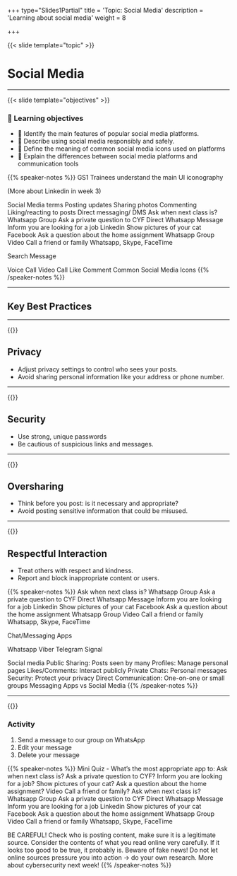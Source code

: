 +++
type="Slides1Partial"
title = 'Topic: Social Media'
description = 'Learning about social media'
weight = 8

+++

{{< slide template="topic" >}}

# Social Media

---

{{< slide template="objectives" >}}

### 🎯 Learning objectives

- 🎯 Identify the main features of popular social media platforms.
- 🎯 Describe using social media responsibly and safely.
- 🎯 Define the meaning of common social media icons used on platforms
- 🎯 Explain the differences between social media platforms and communication tools

{{% speaker-notes %}}
GS1 Trainees understand the main UI iconography

(More about Linkedin in week 3)

Social Media terms
Posting updates
Sharing photos
Commenting
Liking/reacting to posts
Direct messaging/ DMS
Ask when next class is?
Whatsapp Group
Ask a private question to CYF
Direct Whatsapp Message
Inform you are looking for a job
Linkedin
Show pictures of your cat
Facebook
Ask a question about the home assignment
Whatsapp Group
Video Call a friend or family
Whatsapp, Skype, FaceTime

Search
Message

Voice Call
Video Call
Like
Comment
Common Social Media Icons
{{% /speaker-notes %}}

---

## Key Best Practices

---

{{<slide template="section">}}

## Privacy

- Adjust privacy settings to control who sees your posts.
- Avoid sharing personal information like your address or phone number.

---

{{<slide template="section">}}

## Security

- Use strong, unique passwords
- Be cautious of suspicious links and messages.

---

{{<slide template="section">}}

## Oversharing

- Think before you post: is it necessary and appropriate?
- Avoid posting sensitive information that could be misused.

---

{{<slide template="section">}}

## Respectful Interaction

- Treat others with respect and kindness.
- Report and block inappropriate content or users.

{{% speaker-notes %}}
Ask when next class is?
Whatsapp Group
Ask a private question to CYF
Direct Whatsapp Message
Inform you are looking for a job
Linkedin
Show pictures of your cat
Facebook
Ask a question about the home assignment
Whatsapp Group
Video Call a friend or family
Whatsapp, Skype, FaceTime

Chat/Messaging Apps

Whatsapp
Viber
Telegram
Signal

Social media
Public Sharing: Posts seen by many
Profiles: Manage personal pages
Likes/Comments: Interact publicly
Private Chats: Personal messages
Security: Protect your privacy
Direct Communication: One-on-one or small groups
Messaging Apps
vs
Social Media
{{% /speaker-notes %}}

---

{{<slide template="activity">}}

### Activity

1. Send a message to our group on WhatsApp
1. Edit your message
1. Delete your message

{{% speaker-notes %}}
Mini Quiz - What’s the most appropriate app to:
Ask when next class is?
Ask a private question to CYF?
Inform you are looking for a job?
Show pictures of your cat?
Ask a question about the home assignment?
Video Call a friend or family?
Ask when next class is?
Whatsapp Group
Ask a private question to CYF
Direct Whatsapp Message
Inform you are looking for a job
Linkedin
Show pictures of your cat
Facebook
Ask a question about the home assignment
Whatsapp Group
Video Call a friend or family
Whatsapp, Skype, FaceTime

BE CAREFUL!
Check who is posting content, make sure it is a legitimate source.
Consider the contents of what you read online very carefully. If it looks too good to be true, it probably is.
Beware of fake news!
Do not let online sources pressure you into action → do your own research.
More about cybersecurity next week!
{{% /speaker-notes %}}
